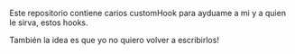 Este repositorio contiene carios customHook para ayduame a mi y a quien le sirva, estos hooks.

También la idea es que yo no quiero volver a escribirlos!
